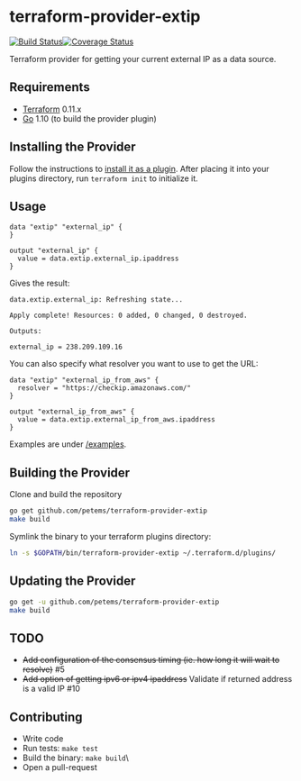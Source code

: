 # terraform-provider-extip

[![Build Status](https://travis-ci.org/petems/terraform-provider-extip.svg?branch=master)](https://travis-ci.org/petems/terraform-provider-extip)[![Coverage Status](https://coveralls.io/repos/github/petems/terraform-provider-extip/badge.svg?branch=add_coveralls_action)](https://coveralls.io/github/petems/terraform-provider-extip?branch=add_coveralls_action)

Terraform provider for getting your current external IP as a data source.

## Requirements
-	[Terraform](https://www.terraform.io/downloads.html) 0.11.x
-	[Go](https://golang.org/doc/install) 1.10 (to build the provider plugin)

## Installing the Provider
Follow the instructions to [install it as a plugin](https://www.terraform.io/docs/plugins/basics.html#installing-a-plugin). After placing it into your plugins directory, run `terraform init` to initialize it.

## Usage

```hcl
data "extip" "external_ip" {
}

output "external_ip" {
  value = data.extip.external_ip.ipaddress
}

```

Gives the result:
```hcl
data.extip.external_ip: Refreshing state...

Apply complete! Resources: 0 added, 0 changed, 0 destroyed.

Outputs:

external_ip = 238.209.109.16
```

You can also specify what resolver you want to use to get the URL:

```hcl
data "extip" "external_ip_from_aws" {
  resolver = "https://checkip.amazonaws.com/"
}

output "external_ip_from_aws" {
  value = data.extip.external_ip_from_aws.ipaddress
}
```


Examples are under [/examples](/examples).

## Building the Provider
Clone and build the repository

```sh
go get github.com/petems/terraform-provider-extip
make build
```

Symlink the binary to your terraform plugins directory:

```sh
ln -s $GOPATH/bin/terraform-provider-extip ~/.terraform.d/plugins/
```

## Updating the Provider

```sh
go get -u github.com/petems/terraform-provider-extip
make build
```

## TODO

* ~~Add configuration of the consensus timing (ie. how long it will wait to resolve)~~ #5
* ~~Add option of getting ipv6 or ipv4 ipaddress~~ Validate if returned address is a valid IP #10

## Contributing
* Write code
* Run tests: `make test`
* Build the binary: `make build`\
* Open a pull-request
